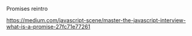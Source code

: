 Promises reintro

https://medium.com/javascript-scene/master-the-javascript-interview-what-is-a-promise-27fc71e77261
